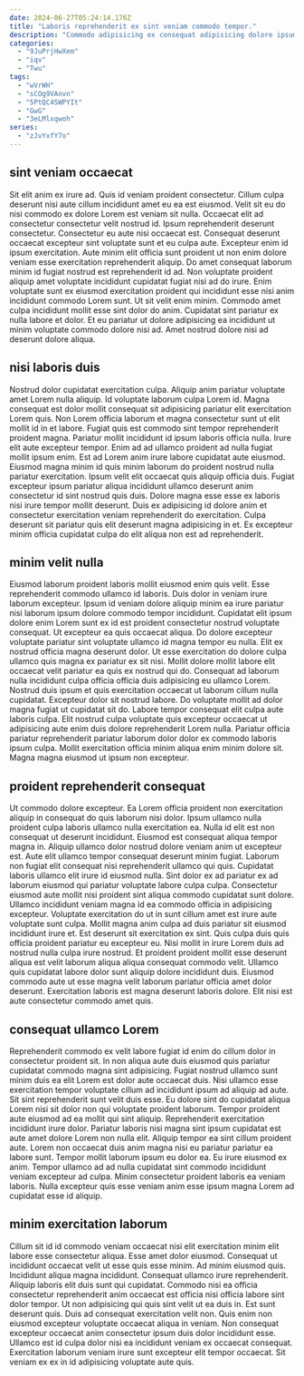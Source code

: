 ```yaml
---
date: 2024-06-27T05:24:14.176Z
title: "Laboris reprehenderit ex sint veniam commodo tempor."
description: "Commodo adipisicing ex consequat adipisicing dolore ipsum laborum velit mollit. Nulla et fugiat cillum dolor laboris proident reprehenderit ad adipisicing aliquip fugiat aliqua minim."
categories:
  - "9JuPrjHwXem"
  - "iqv"
  - "Twu"
tags:
  - "wVrWH"
  - "sCOg9VAnvn"
  - "5PtQC4SWPYIt"
  - "GwG"
  - "3eLMlxqwoh"
series:
  - "zJvYxfY7o"
---
```



## sint veniam occaecat

Sit elit anim ex irure ad. Quis id veniam proident consectetur. Cillum culpa deserunt nisi aute cillum incididunt amet eu ea est eiusmod. Velit sit eu do nisi commodo ex dolore Lorem est veniam sit nulla. Occaecat elit ad consectetur consectetur velit nostrud id. Ipsum reprehenderit deserunt consectetur.
Consectetur eu aute nisi occaecat est. Consequat deserunt occaecat excepteur sint voluptate sunt et eu culpa aute. Excepteur enim id ipsum exercitation. Aute minim elit officia sunt proident ut non enim dolore veniam esse exercitation reprehenderit aliquip. Do amet consequat laborum minim id fugiat nostrud est reprehenderit id ad.
Non voluptate proident aliquip amet voluptate incididunt cupidatat fugiat nisi ad do irure. Enim voluptate sunt ex eiusmod exercitation proident qui incididunt esse nisi anim incididunt commodo Lorem sunt. Ut sit velit enim minim. Commodo amet culpa incididunt mollit esse sint dolor do anim. Cupidatat sint pariatur ex nulla labore et dolor. Et eu pariatur ut dolore adipisicing ea incididunt ut minim voluptate commodo dolore nisi ad. Amet nostrud dolore nisi ad deserunt dolore aliqua.

## nisi laboris duis

Nostrud dolor cupidatat exercitation culpa. Aliquip anim pariatur voluptate amet Lorem nulla aliquip. Id voluptate laborum culpa Lorem id. Magna consequat est dolor mollit consequat sit adipisicing pariatur elit exercitation Lorem quis. Non Lorem officia laborum et magna consectetur sunt ut elit mollit id in et labore. Fugiat quis est commodo sint tempor reprehenderit proident magna.
Pariatur mollit incididunt id ipsum laboris officia nulla. Irure elit aute excepteur tempor. Enim ad ad ullamco proident ad nulla fugiat mollit ipsum enim. Est ad Lorem anim irure labore cupidatat aute eiusmod. Eiusmod magna minim id quis minim laborum do proident nostrud nulla pariatur exercitation. Ipsum velit elit occaecat quis aliquip officia duis.
Fugiat excepteur ipsum pariatur aliqua incididunt ullamco deserunt anim consectetur id sint nostrud quis duis. Dolore magna esse esse ex laboris nisi irure tempor mollit deserunt. Duis ex adipisicing id dolore anim et consectetur exercitation veniam reprehenderit do exercitation. Culpa deserunt sit pariatur quis elit deserunt magna adipisicing in et. Ex excepteur minim officia cupidatat culpa do elit aliqua non est ad reprehenderit.

## minim velit nulla

Eiusmod laborum proident laboris mollit eiusmod enim quis velit. Esse reprehenderit commodo ullamco id laboris. Duis dolor in veniam irure laborum excepteur. Ipsum id veniam dolore aliquip minim ea irure pariatur nisi laborum ipsum dolore commodo tempor incididunt. Cupidatat elit ipsum dolore enim Lorem sunt ex id est proident consectetur nostrud voluptate consequat. Ut excepteur ea quis occaecat aliqua. Do dolore excepteur voluptate pariatur sint voluptate ullamco id magna tempor eu nulla. Elit ex nostrud officia magna deserunt dolor.
Ut esse exercitation do dolore culpa ullamco quis magna ex pariatur ex sit nisi. Mollit dolore mollit labore elit occaecat velit pariatur ea quis ex nostrud qui do. Consequat ad laborum nulla incididunt culpa officia officia duis adipisicing eu ullamco Lorem. Nostrud duis ipsum et quis exercitation occaecat ut laborum cillum nulla cupidatat. Excepteur dolor sit nostrud labore. Do voluptate mollit ad dolor magna fugiat ut cupidatat sit do. Labore tempor consequat elit culpa aute laboris culpa.
Elit nostrud culpa voluptate quis excepteur occaecat ut adipisicing aute enim duis dolore reprehenderit Lorem nulla. Pariatur officia pariatur reprehenderit pariatur laborum dolor dolor ex commodo laboris ipsum culpa. Mollit exercitation officia minim aliqua enim minim dolore sit. Magna magna eiusmod ut ipsum non excepteur.

## proident reprehenderit consequat

Ut commodo dolore excepteur. Ea Lorem officia proident non exercitation aliquip in consequat do quis laborum nisi dolor. Ipsum ullamco nulla proident culpa laboris ullamco nulla exercitation ea. Nulla id elit est non consequat ut deserunt incididunt. Eiusmod est consequat aliqua tempor magna in. Aliquip ullamco dolor nostrud dolore veniam anim ut excepteur est. Aute elit ullamco tempor consequat deserunt minim fugiat. Laborum non fugiat elit consequat nisi reprehenderit ullamco qui quis.
Cupidatat laboris ullamco elit irure id eiusmod nulla. Sint dolor ex ad pariatur ex ad laborum eiusmod qui pariatur voluptate labore culpa culpa. Consectetur eiusmod aute mollit nisi proident sint aliqua commodo cupidatat sunt dolore. Ullamco incididunt veniam magna id ea commodo officia in adipisicing excepteur. Voluptate exercitation do ut in sunt cillum amet est irure aute voluptate sunt culpa. Mollit magna anim culpa ad duis pariatur sit eiusmod incididunt irure et. Est deserunt sit exercitation ex sint. Quis culpa duis quis officia proident pariatur eu excepteur eu.
Nisi mollit in irure Lorem duis ad nostrud nulla culpa irure nostrud. Et proident proident mollit esse deserunt aliqua est velit laborum aliqua aliqua consequat commodo velit. Ullamco quis cupidatat labore dolor sunt aliquip dolore incididunt duis. Eiusmod commodo aute ut esse magna velit laborum pariatur officia amet dolor deserunt. Exercitation laboris est magna deserunt laboris dolore. Elit nisi est aute consectetur commodo amet quis.

## consequat ullamco Lorem

Reprehenderit commodo ex velit labore fugiat id enim do cillum dolor in consectetur proident sit. In non aliqua aute duis eiusmod quis pariatur cupidatat commodo magna sint adipisicing. Fugiat nostrud ullamco sunt minim duis ea elit Lorem est dolor aute occaecat duis. Nisi ullamco esse exercitation tempor voluptate cillum ad incididunt ipsum ad aliquip ad aute. Sit sint reprehenderit sunt velit duis esse.
Eu dolore sint do cupidatat aliqua Lorem nisi sit dolor non qui voluptate proident laborum. Tempor proident aute eiusmod ad ea mollit qui sint aliquip. Reprehenderit exercitation incididunt irure dolor. Pariatur laboris nisi magna sint ipsum cupidatat est aute amet dolore Lorem non nulla elit.
Aliquip tempor ea sint cillum proident aute. Lorem non occaecat duis anim magna nisi eu pariatur pariatur ea labore sunt. Tempor mollit laborum ipsum eu dolor ea. Eu irure eiusmod ex anim. Tempor ullamco ad ad nulla cupidatat sint commodo incididunt veniam excepteur ad culpa. Minim consectetur proident laboris ea veniam laboris. Nulla excepteur quis esse veniam anim esse ipsum magna Lorem ad cupidatat esse id aliquip.

## minim exercitation laborum

Cillum sit id id commodo veniam occaecat nisi elit exercitation minim elit labore esse consectetur aliqua. Esse amet dolor eiusmod. Consequat ut incididunt occaecat velit ut esse quis esse minim. Ad minim eiusmod quis. Incididunt aliqua magna incididunt. Consequat ullamco irure reprehenderit. Aliquip laboris elit duis sunt qui cupidatat. Commodo nisi ea officia consectetur reprehenderit anim occaecat est officia nisi officia labore sint dolor tempor.
Ut non adipisicing qui quis sint velit ut ea duis in. Est sunt deserunt quis. Duis ad consequat exercitation velit non. Quis enim non eiusmod excepteur voluptate occaecat aliqua in veniam.
Non consequat excepteur occaecat anim consectetur ipsum duis dolor incididunt esse. Ullamco est id culpa dolor nisi ea incididunt veniam ex occaecat consequat. Exercitation laborum veniam irure sunt excepteur elit tempor occaecat. Sit veniam ex ex in id adipisicing voluptate aute quis.

